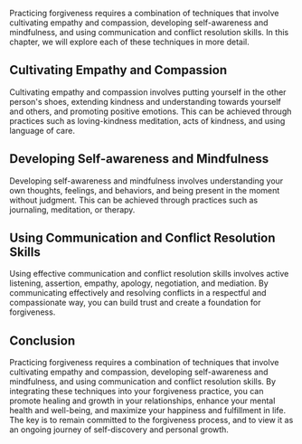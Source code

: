 
Practicing forgiveness requires a combination of techniques that involve cultivating empathy and compassion, developing self-awareness and mindfulness, and using communication and conflict resolution skills. In this chapter, we will explore each of these techniques in more detail.

Cultivating Empathy and Compassion
----------------------------------

Cultivating empathy and compassion involves putting yourself in the other person's shoes, extending kindness and understanding towards yourself and others, and promoting positive emotions. This can be achieved through practices such as loving-kindness meditation, acts of kindness, and using language of care.

Developing Self-awareness and Mindfulness
-----------------------------------------

Developing self-awareness and mindfulness involves understanding your own thoughts, feelings, and behaviors, and being present in the moment without judgment. This can be achieved through practices such as journaling, meditation, or therapy.

Using Communication and Conflict Resolution Skills
--------------------------------------------------

Using effective communication and conflict resolution skills involves active listening, assertion, empathy, apology, negotiation, and mediation. By communicating effectively and resolving conflicts in a respectful and compassionate way, you can build trust and create a foundation for forgiveness.

Conclusion
----------

Practicing forgiveness requires a combination of techniques that involve cultivating empathy and compassion, developing self-awareness and mindfulness, and using communication and conflict resolution skills. By integrating these techniques into your forgiveness practice, you can promote healing and growth in your relationships, enhance your mental health and well-being, and maximize your happiness and fulfillment in life. The key is to remain committed to the forgiveness process, and to view it as an ongoing journey of self-discovery and personal growth.
